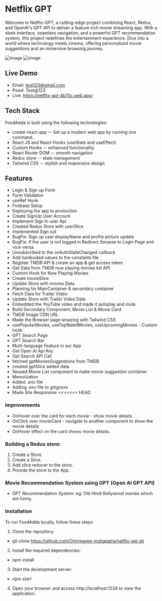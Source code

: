 # Netflix GPT

Welcome to Netflix-GPT, a cutting-edge project combining React, Redux, and OpenAI's GPT API to deliver a feature-rich movie streaming app. With a sleek interface, seamless navigation, and a powerful GPT recommendation system, this project redefines the entertainment experience. Dive into a world where technology meets cinema, offering personalized movie suggestions and an immersive browsing journey.

![image](https://github.com/Chinmayee-mohapatra/netflix-gpt/assets/94803850/5ed86f7e-776f-4d76-9755-cfc750c3398c)
![image](https://github.com/Chinmayee-mohapatra/netflix-gpt/assets/94803850/3cd1a602-2d86-4f55-81a6-132e171e01d3)

## Live Demo

- Email: test123@gmail.com
- Pswd: Test@123
- Live: https://netflix-gpt-4b75c.web.app/

## Tech Stack

FoodAdda is built using the following technologies:

- create-react-app -- Set up a modern web app by running one command.
- React JS and React Hooks (useState and useEffect)
- Custom Hooks -- enhanced functionality
- React Router DOM -- smooth navigation
- Redux store -- state management
- Tailwind CSS -- stylish and responsive design

## Features

- Login & Sign up Form
- Form Validation
- useRef Hook
- Firebase Setup
- Deploying the app to production
- Create SignUp User Account
- Implement Sign In user Api
- Created Redux Store with userSlice
- Implemented Sign out
- BugFix: Sign up user displayName and profile picture update
- BugFix: if the user is not logged in Redirect /browse to Login Page and vice-versa
- Unsubscribed to the onAuthStateChanged callback
- Add hardcoded values to the constants file
- Register TMDB API & create an app & get access token
- Get Data from TMDB now playing movies list API
- Custom Hook for Now Playing Movies
- Create movieSlice
- Update Store with movies Data
- Planning for MainContainer & secondary container
- Fetch Data for Trailer Video
- Update Store with Trailer Video Data
- Embedded the YouTube video and made it autoplay and mute
- Build Secondary Component, Movie List & Movie Card
- TMDB Image CDN URL
- Made the Browser page amazing with Tailwind CSS
- usePopularMovies, useTopRatedMovies, useUpcomingMovies - Custom hook
- GPT Search Page
- GPT Search Bar
- Multi-language Feature in our App
- Get Open AI Api Key
- Gpt Search API Call
- fetched gptMoviesSuggestions from TMDB
- created gptSlice added data
- Reused Movie List component to make movie suggestion container
- Memoization
- Added .env file
- Adding .env file to gitignore
- Made Site Responsive
  <<<<<<< HEAD

### Improvements

- OnHover over the card for each movie - show movie details.
- OnClick over movieCard - navigate to another component to show the movie details
- OnHover effect on the card shows movie details.

### Building a Redux store:

1. Create a Store.
2. Create a Slice.
3. Add slice reducer to the store.
4. Provide the store to the App.

### Movie Recommendation System using GPT (Open AI GPT API)

- GPT Recommendation System: eg: Old Hindi Bollywood movies which are funny.

### Installation

To run FoodAdda locally, follow these steps:

1. Clone the repository:

- git clone https://github.com/Chinmayee-mohapatra/netflix-gpt.git

2. Install the required dependencies:

- npm install

3. Start the development server:

- npm start

4. Open your browser and access http://localhost:1234 to view the application.
